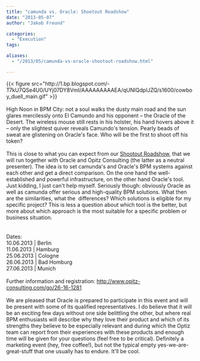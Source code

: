 ```yaml
---
title: "camunda vs. Oracle: Shootout Roadshow"
date: "2013-05-07"
author: "Jakob Freund"

categories:
  - "Execution"
tags: 

aliases:
  - "/2013/05/camunda-vs-oracle-shootout-roadshow.html"

---
```


<div>
{{< figure src="http://1.bp.blogspot.com/-T7kU7QSe4U0/UYj07DY8VmI/AAAAAAAAAEA/qUNIQdpIJZQ/s1600/cowboy_duell_main.gif" >}}
<br />
<br />
High Noon in BPM City: not a soul walks the dusty main road and the sun glares mercilessly onto El Camundo and his opponent – the Oracle of the Desert. The wireless mouse still rests in his holster, his hand hovers above it – only the slightest quiver reveals Camundo's tension. Pearly beads of sweat are glistening on Oracle's face. Who will be the first to shoot off his token?<br />
<br />
This is close to what you can expect from our <a href="http://www.opitz-consulting.com/go/26-16-1281">Shootout Roadshow</a>, that we will run together with Oracle and Opitz Consulting (the latter as a neutral presenter). The idea is to set camunda's and Oracle's BPM systems against each other and get a direct comparison. On the one hand the well-established and powerful infrastructure, on the other hand Oracle's tool. Just kidding, I just can't help myself. Seriously though: obviously Oracle as well as camunda offer serious and high-quality BPM solutions. What then are the similarities, what the &nbsp;differences? Which solutions is eligible for my specific project? This is less a question about which tool is the better, but more about which approach is the most suitable for a specific problem or business situation.<br />
<br />
<br />
Dates:<br />
10.06.2013 | Berlin<br />
11.06.2013 | Hamburg<br />
25.06.2013 | Cologne<br />
26.06.2013 | Bad Homburg<br />
27.06.2013 | Munich<br />
<br />
Further information and registration: <a href="http://www.opitz-consulting.com/go/26-16-1281">http://www.opitz-consulting.com/go/26-16-1281</a><br />
<br />
We are pleased that Oracle is prepared to participate in this event and will be present with some of its qualified representatives. I do believe that it will be an exciting few days without one side belittling the other, but where real BPM enthusiasts will describe why they love their product and which of its strengths they believe to be especially relevant and during which the Optiz team can report from their experiences with these products and enough time will be given for your questions (feel free to be critical). Definitely a marketing event (hey, free coffee!), but not the typical empty yes-we-are-great-stuff that one usually has to endure. It'll be cool.<br />

</div>